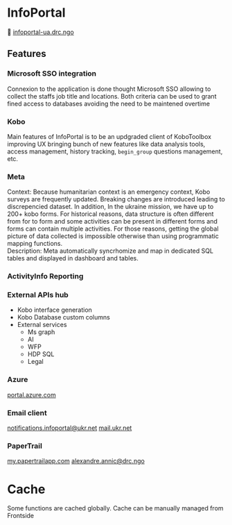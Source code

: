 # InfoPortal

🔗 [infoportal-ua.drc.ngo](https://infoportal-ua.drc.ngo/)

## Features

### Microsoft SSO integration
Connexion to the application is done thought Microsoft SSO allowing to collect the staffs job title and locations. Both criteria can be used to grant fined access to databases avoiding the need to be maintened overtime  

### Kobo 
Main features of InfoPortal is to be an updgraded client of KoboToolbox improving UX bringing bunch of new features like data analysis tools, access management, history tracking, `begin_group` questions management, etc.  

### Meta
Context: Because humanitarian context is an emergency context, Kobo surveys are frequently updated. Breaking changes are introduced leading to discrepencied dataset. In addition, In the ukraine mission, we have up to 200+ kobo forms. For historical reasons, data structure is often different from for to form and some activities can be present in different forms and forms can contain multiple activities. For those reasons, getting the global picture of data collected is impossible otherwise than using programmatic mapping functions.   
Description: Meta automatically syncrhomize and map in dedicated SQL tables and displayed in dashboard and tables.

### ActivityInfo Reporting


### External APIs hub
- Kobo interface generation
- Kobo Database custom columns
- External services
    - Ms graph
    - AI
    - WFP
    - HDP SQL
    - Legal


### Azure
[portal.azure.com]([https://portal.azure.com/#@drcngo.onmicrosoft.com/resource/subscriptions/30070d2b-69df-431c-9f8f-68014ea7f128/resourceGroups/DRC-RG-IMAA-UKR/providers/Microsoft.Web/sites/drc-imaa-ukr-tools/appServices](https://portal.azure.com/))

### Email client
notifications.infoportal@ukr.net
[mail.ukr.net](https://mail.ukr.net/desktop/u0/msglist/inbox)

### PaperTrail
[my.papertrailapp.com](https://my.papertrailapp.com/groups/39251744/events)
alexandre.annic@drc.ngo

# Cache

Some functions are cached globally. Cache can be manually managed from Frontside
